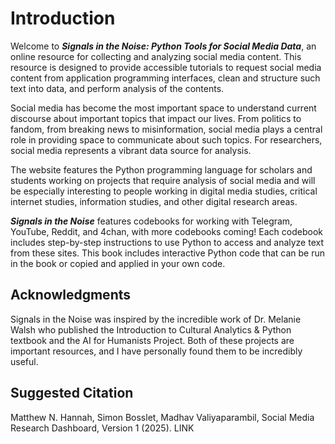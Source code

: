# Introduction 
Welcome to ***Signals in the Noise: Python Tools for Social Media Data***, an online resource for collecting and analyzing social media content. This resource is designed to provide accessible tutorials to request social media content from application programming interfaces, clean and structure such text into data, and perform analysis of the contents.

Social media has become the most important space to understand current discourse about important topics that impact our lives. From politics to fandom, from breaking news to misinformation, social media plays a central role in providing space to communicate about such topics. For researchers, social media represents a vibrant data source for analysis.
 
The website features the Python programming language for scholars and students working on projects that require analysis of social media and will be especially interesting to people working in digital media studies, critical internet studies, information studies, and other digital research areas.

***Signals in the Noise*** features codebooks for working with Telegram, YouTube, Reddit, and 4chan, with more codebooks coming! Each codebook includes step-by-step instructions to use Python to access and analyze text from these sites. This book includes interactive Python code that can be run in the book or copied and applied in your own code.   

## Acknowledgments
Signals in the Noise was inspired by the incredible work of Dr. Melanie Walsh who published the Introduction to Cultural Analytics & Python textbook and the AI for Humanists Project. Both of these projects are important resources, and I have personally found them to be incredibly useful.

## Suggested Citation
Matthew N. Hannah, Simon Bosslet, Madhav Valiyaparambil, Social Media Research Dashboard, Version 1 (2025). LINK



